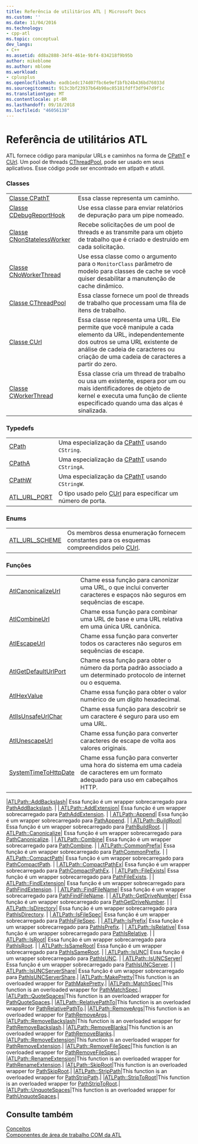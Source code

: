 ```yaml
---
title: Referência de utilitários ATL | Microsoft Docs
ms.custom: ''
ms.date: 11/04/2016
ms.technology:
- cpp-atl
ms.topic: conceptual
dev_langs:
- C++
ms.assetid: dd8a2888-34f4-461e-9bf4-834218f9b95b
author: mikeblome
ms.author: mblome
ms.workload:
- cplusplus
ms.openlocfilehash: eadb1edc174d07fbc6e9ef1bfb24b436bd76033d
ms.sourcegitcommit: 913c3bf23937b64b90ac05181fdff3df947d9f1c
ms.translationtype: MT
ms.contentlocale: pt-BR
ms.lasthandoff: 09/18/2018
ms.locfileid: "46056138"
---
```

# <a name="atl-utilities-reference"></a>Referência de utilitários ATL

ATL fornece código para manipular URLs e caminhos na forma de [CPathT](../atl/reference/cpatht-class.md) e [CUrl](../atl/reference/curl-class.md). Um pool de threads [CThreadPool](../atl/reference/cthreadpool-class.md), pode ser usado em seus aplicativos. Esse código pode ser encontrado em atlpath e atlutil.

### <a name="classes"></a>Classes

|||
|-|-|
|[Classe CPathT](../atl/reference/cpatht-class.md)|Essa classe representa um caminho.|
|[Classe CDebugReportHook](../atl/reference/cdebugreporthook-class.md)|Use essa classe para enviar relatórios de depuração para um pipe nomeado.|
|[Classe CNonStatelessWorker](../atl/reference/cnonstatelessworker-class.md)|Recebe solicitações de um pool de threads e as transmite para um objeto de trabalho que é criado e destruído em cada solicitação.|
|[Classe CNoWorkerThread](../atl/reference/cnoworkerthread-class.md)|Use essa classe como o argumento para o `MonitorClass` parâmetro de modelo para classes de cache se você quiser desabilitar a manutenção de cache dinâmico.|
|[Classe CThreadPool](../atl/reference/cthreadpool-class.md)|Essa classe fornece um pool de threads de trabalho que processam uma fila de itens de trabalho.|
|[Classe CUrl](../atl/reference/curl-class.md)|Essa classe representa uma URL. Ele permite que você manipule a cada elemento da URL, independentemente dos outros se uma URL existente de análise de cadeia de caracteres ou criação de uma cadeia de caracteres a partir do zero.|
|[Classe CWorkerThread](../atl/reference/cworkerthread-class.md)|Essa classe cria um thread de trabalho ou usa um existente, espera por um ou mais identificadores de objeto de kernel e executa uma função de cliente especificado quando uma das alças é sinalizada.|

### <a name="typedefs"></a>Typedefs

|||
|-|-|
|[CPath](../atl/reference/atl-typedefs.md#cpath)|Uma especialização da [CPathT](../atl/reference/cpatht-class.md) usando `CString`.|
|[CPathA](../atl/reference/atl-typedefs.md#cpatha)|Uma especialização da [CPathT](../atl/reference/cpatht-class.md) usando `CStringA`.|
|[CPathW](../atl/reference/atl-typedefs.md#cpathw)|Uma especialização da [CPathT](../atl/reference/cpatht-class.md) usando `CStringW`.|
|[ATL_URL_PORT](../atl/reference/atl-typedefs.md#atl_url_port)|O tipo usado pelo [CUrl](../atl/reference/curl-class.md) para especificar um número de porta.|

### <a name="enums"></a>Enums

|||
|-|-|
|[ATL_URL_SCHEME](../atl/reference/atl-url-scheme-enum.md)|Os membros dessa enumeração fornecem constantes para os esquemas compreendidos pelo [CUrl](../atl/reference/curl-class.md).|

### <a name="functions"></a>Funções

|||
|-|-|
|[AtlCanonicalizeUrl](../atl/reference/atl-http-utility-functions.md#atlcanonicalizeurl)|Chame essa função para canonizar uma URL, o que inclui converter caracteres e espaços não seguros em sequências de escape.|
|[AtlCombineUrl](../atl/reference/atl-http-utility-functions.md#atlcombineurl)|Chame essa função para combinar uma URL de base e uma URL relativa em uma única URL canônica.|
|[AtlEscapeUrl](../atl/reference/atl-http-utility-functions.md#atlescapeurl)|Chame essa função para converter todos os caracteres não seguros em sequências de escape.|
|[AtlGetDefaultUrlPort](../atl/reference/atl-http-utility-functions.md#atlgetdefaulturlport)|Chame essa função para obter o número da porta padrão associado a um determinado protocolo de internet ou o esquema.|
|[AtlHexValue](../atl/reference/atl-text-encoding-functions.md#atlhexvalue)|Chame essa função para obter o valor numérico de um dígito hexadecimal.|
|[AtlIsUnsafeUrlChar](../atl/reference/atl-http-utility-functions.md#atlisunsafeurlchar)|Chame essa função para descobrir se um caractere é seguro para uso em uma URL.|
|[AtlUnescapeUrl](../atl/reference/atl-http-utility-functions.md#atlunescapeurl)|Chame essa função para converter caracteres de escape de volta aos valores originais.|
|[SystemTimeToHttpDate](../atl/reference/atl-http-utility-functions.md#systemtimetohttpdate)|Chame essa função para converter uma hora do sistema em uma cadeia de caracteres em um formato adequado para uso em cabeçalhos HTTP.|  

|[ATLPath::AddBackslash](../atl/reference/atl-path-functions.md#addbackslash)| Essa função é um wrapper sobrecarregado para [PathAddBackslash](/windows/desktop/api/shlwapi/nf-shlwapi-pathaddbackslasha
). | |[ ATLPath::AddExtension](../atl/reference/atl-path-functions.md#addextension)| Essa função é um wrapper sobrecarregado para [PathAddExtension](/windows/desktop/api/shlwapi/nf-shlwapi-pathaddextensiona). | |[ ATLPath::Append](../atl/reference/atl-path-functions.md#append)| Essa função é um wrapper sobrecarregado para [PathAppend](/windows/desktop/api/shlwapi/nf-shlwapi-pathappenda). | |[ ATLPath::BuildRoot](../atl/reference/atl-path-functions.md#buildroot)| Essa função é um wrapper sobrecarregado para [PathBuildRoot](/windows/desktop/api/shlwapi/nf-shlwapi-pathbuildroota). | |[ ATLPath::Canonicalize](../atl/reference/atl-path-functions.md#canonicalize)| Essa função é um wrapper sobrecarregado para [PathCanonicalize](/windows/desktop/api/shlwapi/nf-shlwapi-pathcanonicalizea). | |[ ATLPath::Combine](../atl/reference/atl-path-functions.md#combine)| Essa função é um wrapper sobrecarregado para [PathCombine](/windows/desktop/api/shlwapi/nf-shlwapi-pathcombinea). | |[ ATLPath::CommonPrefix](../atl/reference/atl-path-functions.md#commonprefix)| Essa função é um wrapper sobrecarregado para [PathCommonPrefix](/windows/desktop/api/shlwapi/nf-shlwapi-pathcommonprefixa). | |[ ATLPath::CompactPath](../atl/reference/atl-path-functions.md#compactpath)| Essa função é um wrapper sobrecarregado para [PathCompactPath](/windows/desktop/api/shlwapi/nf-shlwapi-pathcompactpatha). | |[ ATLPath::CompactPathEx](../atl/reference/atl-path-functions.md#compactpathex)| Essa função é um wrapper sobrecarregado para [PathCompactPathEx](/windows/desktop/api/shlwapi/nf-shlwapi-pathcompactpathexa). | |[ ATLPath::FileExists](../atl/reference/atl-path-functions.md#fileexists)| Essa função é um wrapper sobrecarregado para [PathFileExists](/windows/desktop/api/shlwapi/nf-shlwapi-pathfileexistsa). | |[ ATLPath::FindExtension](../atl/reference/atl-path-functions.md#findextension)| Essa função é um wrapper sobrecarregado para [PathFindExtension](/windows/desktop/api/shlwapi/nf-shlwapi-pathfindextensiona). | |[ ATLPath::FindFileName](../atl/reference/atl-path-functions.md#findfilename)| Essa função é um wrapper sobrecarregado para [PathFindFileName](/windows/desktop/api/shlwapi/nf-shlwapi-pathfindfilenamea). | |[ ATLPath::GetDriveNumber](../atl/reference/atl-path-functions.md#getdrivenumber)| Essa função é um wrapper sobrecarregado para [PathGetDriveNumber](/windows/desktop/api/shlwapi/nf-shlwapi-pathgetdrivenumbera). | |[ ATLPath::IsDirectory](../atl/reference/atl-path-functions.md#isdirectory)| Essa função é um wrapper sobrecarregado para [PathIsDirectory](/windows/desktop/api/shlwapi/nf-shlwapi-pathisdirectorya). | |[ ATLPath::IsFileSpec](../atl/reference/atl-path-functions.md#isfilespec)| Essa função é um wrapper sobrecarregado para [PathIsFileSpec](/windows/desktop/api/shlwapi/nf-shlwapi-pathisfilespeca). | |[ ATLPath::IsPrefix](../atl/reference/atl-path-functions.md#isprefix)| Essa função é um wrapper sobrecarregado para [PathIsPrefix](/windows/desktop/api/shlwapi/nf-shlwapi-pathisprefixa). | |[ ATLPath::IsRelative](../atl/reference/atl-path-functions.md#isrelative)| Essa função é um wrapper sobrecarregado para [PathIsRelative](/windows/desktop/api/shlwapi/nf-shlwapi-pathisrelativea). | |[ ATLPath::IsRoot](../atl/reference/atl-path-functions.md#isroot)| Essa função é um wrapper sobrecarregado para [PathIsRoot](/windows/desktop/api/shlwapi/nf-shlwapi-pathisroota). | |[ ATLPath::IsSameRoot](../atl/reference/atl-path-functions.md#issameroot)| Essa função é um wrapper sobrecarregado para [PathIsSameRoot](/windows/desktop/api/shlwapi/nf-shlwapi-pathissameroota). | |[ ATLPath::IsUNC](../atl/reference/atl-path-functions.md#isunc)| Essa função é um wrapper sobrecarregado para [PathIsUNC](/windows/desktop/api/shlwapi/nf-shlwapi-pathisunca). | |[ ATLPath::IsUNCServer](../atl/reference/atl-path-functions.md#isuncserver)| Essa função é um wrapper sobrecarregado para [PathIsUNCServer](/windows/desktop/api/shlwapi/nf-shlwapi-pathisuncservera). | |[ ATLPath::IsUNCServerShare](../atl/reference/atl-path-functions.md#isuncservershare)| Essa função é um wrapper sobrecarregado para [PathIsUNCServerShare](/windows/desktop/api/shlwapi/nf-shlwapi-pathisuncserversharea).| |[ATLPath::MakePretty](../atl/reference/atl-path-functions.md#makepretty)|This function is an overloaded wrapper for [PathMakePretty](/windows/desktop/api/shlwapi/nf-shlwapi-pathmakeprettya).| |[ATLPath::MatchSpec](../atl/reference/atl-path-functions.md#matchspec)|This function is an overloaded wrapper for [PathMatchSpec](/windows/desktop/api/shlwapi/nf-shlwapi-pathmatchspeca).| |[ATLPath::QuoteSpaces](../atl/reference/atl-path-functions.md#quotespaces)|This function is an overloaded wrapper for [PathQuoteSpaces](/windows/desktop/api/shlwapi/nf-shlwapi-pathquotespacesa).| |[ATLPath::RelativePathTo](../atl/reference/atl-path-functions.md#relativepathto)|This function is an overloaded wrapper for [PathRelativePathTo](/windows/desktop/api/shlwapi/nf-shlwapi-pathrelativepathtoa).| |[ATLPath::RemoveArgs](../atl/reference/atl-path-functions.md#removeargs)|This function is an overloaded wrapper for [PathRemoveArgs](/windows/desktop/api/shlwapi/nf-shlwapi-pathremoveargsa).| |[ATLPath::RemoveBackslash](../atl/reference/atl-path-functions.md#removebackslash)|This function is an overloaded wrapper for [PathRemoveBackslash](/windows/desktop/api/shlwapi/nf-shlwapi-pathremovebackslasha).| |[ATLPath::RemoveBlanks](../atl/reference/atl-path-functions.md#removeblanks)|This function is an overloaded wrapper for [PathRemoveBlanks](/windows/desktop/api/shlwapi/nf-shlwapi-pathremoveblanksa).| |[ATLPath::RemoveExtension](../atl/reference/atl-path-functions.md#removeextension)|This function is an overloaded wrapper for [PathRemoveExtension](/windows/desktop/api/shlwapi/nf-shlwapi-pathremoveextensiona).| |[ATLPath::RemoveFileSpec](../atl/reference/atl-path-functions.md#removefilespec)|This function is an overloaded wrapper for [PathRemoveFileSpec](/windows/desktop/api/shlwapi/nf-shlwapi-pathremovefilespeca).| |[ATLPath::RenameExtension](../atl/reference/atl-path-functions.md#renameextension)|This function is an overloaded wrapper for [PathRenameExtension](/windows/desktop/api/shlwapi/nf-shlwapi-pathrenameextensiona).| |[ATLPath::SkipRoot](../atl/reference/atl-path-functions.md#skiproot)|This function is an overloaded wrapper for [PathSkipRoot](/windows/desktop/api/shlwapi/nf-shlwapi-pathskiproota).| |[ATLPath::StripPath](../atl/reference/atl-path-functions.md#strippath)|This function is an overloaded wrapper for [PathStripPath](/windows/desktop/api/shlwapi/nf-shlwapi-pathstrippatha).| |[ATLPath::StripToRoot](../atl/reference/atl-path-functions.md#striptoroot)|This function is an overloaded wrapper for [PathStripToRoot](/windows/desktop/api/shlwapi/nf-shlwapi-pathstriptoroota).| |[ATLPath::UnquoteSpaces](../atl/reference/atl-path-functions.md#unquotespaces)|This function is an overloaded wrapper for [PathUnquoteSpaces](/windows/desktop/api/shlwapi/nf-shlwapi-pathunquotespacesa).|

## <a name="see-also"></a>Consulte também

[Conceitos](../atl/active-template-library-atl-concepts.md)<br/>
[Componentes de área de trabalho COM da ATL](../atl/atl-com-desktop-components.md)
